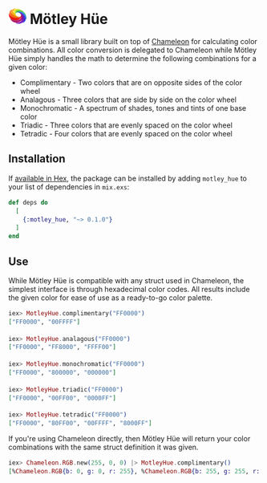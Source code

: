 # ![Mötley Hüe](./assets/color-wheel.png) Mötley Hüe

Mötley Hüe is a small library built on top of [Chameleon](https://hexdocs.pm/chameleon/readme.html) for calculating color combinations.
All color conversion is delegated to Chameleon while Mötley Hüe simply handles the math to determine the following combinations for a given color:
* Complimentary - Two colors that are on opposite sides of the color wheel
* Analagous - Three colors that are side by side on the color wheel
* Monochromatic - A spectrum of shades, tones and tints of one base color
* Triadic - Three colors that are evenly spaced on the color wheel
* Tetradic - Four colors that are evenly spaced on the color wheel

## Installation

If [available in Hex](https://hex.pm/docs/publish), the package can be installed
by adding `motley_hue` to your list of dependencies in `mix.exs`:

```elixir
def deps do
  [
    {:motley_hue, "~> 0.1.0"}
  ]
end
```

## Use

While Mötley Hüe is compatible with any struct used in Chameleon, the simplest interface is through hexadecimal color codes.
All results include the given color for ease of use as a ready-to-go color palette.

```elixir
iex> MotleyHue.complimentary("FF0000")
["FF0000", "00FFFF"]

iex> MotleyHue.analagous("FF0000")
["FF0000", "FF8000", "FFFF00"]

iex> MotleyHue.monochromatic("FF0000")
["FF0000", "800000", "000000"]

iex> MotleyHue.triadic("FF0000")
["FF0000", "00FF00", "0000FF"]

iex> MotleyHue.tetradic("FF0000")
["FF0000", "80FF00", "00FFFF", "8000FF"]
```

If you're using Chameleon directly, then Mötley Hüe will return your color combinations with the same struct definition it was given.

```elixir
iex> Chameleon.RGB.new(255, 0, 0) |> MotleyHue.complimentary()
[%Chameleon.RGB{b: 0, g: 0, r: 255}, %Chameleon.RGB{b: 255, g: 255, r: 0}]
```
